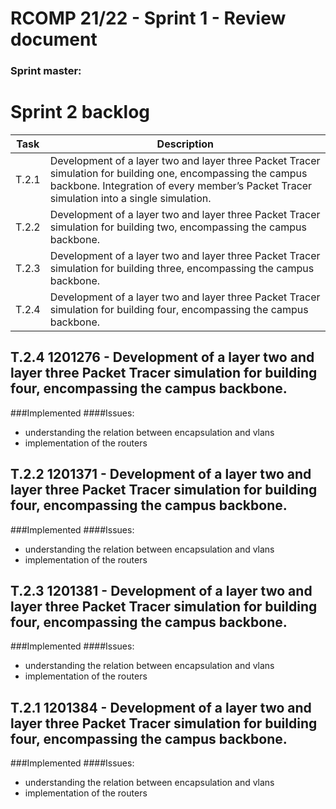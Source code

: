 RCOMP 21/22 - Sprint 1 - Review document
===========================================
### Sprint master:  ###
# Sprint 2 backlog


| Task  | Description  |
|---|---|
|  T.2.1 | Development of a layer two and layer three Packet Tracer simulation for building one, encompassing the campus backbone. Integration of every member’s Packet Tracer simulation into a single simulation.  |
| T.2.2  | Development of a layer two and layer three Packet Tracer simulation for building two, encompassing the campus backbone.  |
|  T.2.3 |  Development of a layer two and layer three Packet Tracer simulation for building three, encompassing the campus backbone. |
| T.2.4  |  Development of a layer two and layer three Packet Tracer simulation for building four, encompassing the campus backbone. |

## T.2.4 1201276 - Development of a layer two and layer three Packet Tracer simulation for building four, encompassing the campus backbone.
###Implemented
####Issues:
- understanding the relation between encapsulation and vlans
- implementation of the routers

## T.2.2 1201371 - Development of a layer two and layer three Packet Tracer simulation for building four, encompassing the campus backbone.
###Implemented
####Issues:
- understanding the relation between encapsulation and vlans
- implementation of the routers

## T.2.3 1201381 - Development of a layer two and layer three Packet Tracer simulation for building four, encompassing the campus backbone.
###Implemented
####Issues:
- understanding the relation between encapsulation and vlans
- implementation of the routers

## T.2.1 1201384 - Development of a layer two and layer three Packet Tracer simulation for building four, encompassing the campus backbone.
###Implemented
####Issues:
- understanding the relation between encapsulation and vlans
- implementation of the routers

